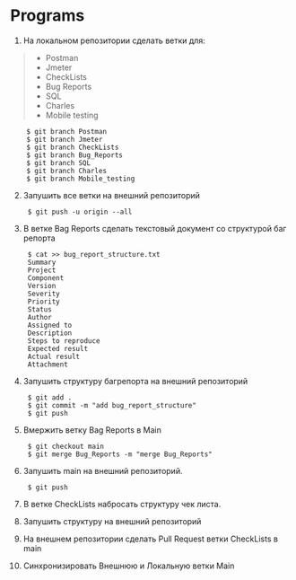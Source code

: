 # Programs

1. На локальном репозитории сделать ветки для:
>- Postman
>- Jmeter
>- CheckLists
>- Bug Reports
>- SQL
>- Charles
>- Mobile testing

        $ git branch Postman
        $ git branch Jmeter
        $ git branch CheckLists
        $ git branch Bug_Reports
        $ git branch SQL
        $ git branch Charles
        $ git branch Mobile_testing

2. Запушить все ветки на внешний репозиторий

        $ git push -u origin --all

3. В ветке Bag Reports сделать текстовый документ со структурой баг репорта

        $ cat >> bug_report_structure.txt
        Summary
        Project
        Component
        Version
        Severity
        Priority
        Status
        Author
        Assigned to
        Description
        Steps to reproduce
        Expected result
        Actual result
        Attachment

4. Запушить структуру багрепорта на внешний репозиторий

        $ git add .
        $ git commit -m "add bug_report_structure"
        $ git push

5. Вмержить ветку Bag Reports в Main

        $ git checkout main
        $ git merge Bug_Reports -m "merge Bug_Reports"

6. Запушить main на внешний репозиторий.

        $ git push

7. В ветке CheckLists набросать структуру чек листа.

        

8. Запушить структуру на внешний репозиторий

9. На внешнем репозитории сделать Pull Request ветки CheckLists в main

10. Синхронизировать Внешнюю и Локальную ветки Main
